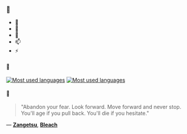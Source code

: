 ### 👋

- 🔭
- 🌱
- 💬
- 📫
- ⚡

#### 🧏

[![Most used languages](https://github-readme-stats-aynah.vercel.app/api/top-langs/?username=aynh&theme=solarized-dark&langs_count=6&layout=compact&hide_title=true)](https://github.com/anuraghazra/github-readme-stats#gh-dark-mode-only)
[![Most used languages](https://github-readme-stats-aynah.vercel.app/api/top-langs/?username=aynh&theme=solarized-light&langs_count=6&layout=compact&hide_title=true)](https://github.com/anuraghazra/github-readme-stats#gh-light-mode-only)

#### 💬

> "Abandon your fear. Look forward. Move forward and never stop. You'll age if you pull back. You'll die if you hesitate."

&mdash; [**Zangetsu**](https://myanimelist.net/character.php?q=Zangetsu&cat=character), [**Bleach**](https://myanimelist.net/search/all?q=Bleach&cat=all)
